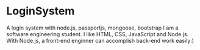 # LoginSystem
A login system with node.js, passportjs, mongoose, bootstrap
I am a software engineering student. I like HTML, CSS, JavaScript and Node.js. With Node.js, a front-end enginner can accomplish back-end work easily:)
